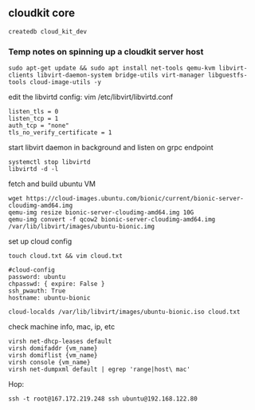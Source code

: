 ## cloudkit core
```
createdb cloud_kit_dev
```

### Temp notes on spinning up a cloudkit server host
```
sudo apt-get update && sudo apt install net-tools qemu-kvm libvirt-clients libvirt-daemon-system bridge-utils virt-manager libguestfs-tools cloud-image-utils -y
```

edit the libvirtd config: vim /etc/libvirt/libvirtd.conf
```
listen_tls = 0
listen_tcp = 1
auth_tcp = "none"
tls_no_verify_certificate = 1
```

start libvirt daemon in background and listen on grpc endpoint
```
systemctl stop libvirtd
libvirtd -d -l
```

fetch and build ubuntu VM
```
wget https://cloud-images.ubuntu.com/bionic/current/bionic-server-cloudimg-amd64.img
qemu-img resize bionic-server-cloudimg-amd64.img 10G
qemu-img convert -f qcow2 bionic-server-cloudimg-amd64.img /var/lib/libvirt/images/ubuntu-bionic.img
```

set up cloud config
```
touch cloud.txt && vim cloud.txt

#cloud-config
password: ubuntu
chpasswd: { expire: False }
ssh_pwauth: True
hostname: ubuntu-bionic

cloud-localds /var/lib/libvirt/images/ubuntu-bionic.iso cloud.txt
```

check machine info, mac, ip, etc
```
virsh net-dhcp-leases default
virsh domifaddr {vm_name}
virsh domiflist {vm_name}
virsh console {vm_name}
virsh net-dumpxml default | egrep 'range|host\ mac'
```

Hop:
```
ssh -t root@167.172.219.248 ssh ubuntu@192.168.122.80
```
